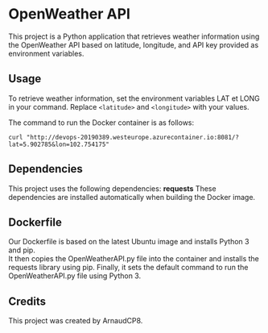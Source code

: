 # OpenWeather API
This project is a Python application that retrieves weather information using the OpenWeather API based on latitude, longitude, and API key provided as environment variables.

## Usage
To retrieve weather information, set the environment variables LAT et LONG in your command.  Replace `<latitude>` and `<longitude>` with your values.

The command to run the Docker container is as follows:

```curl "http://devops-20190389.westeurope.azurecontainer.io:8081/?lat=5.902785&lon=102.754175"```

## Dependencies
This project uses the following dependencies:
__requests__
These dependencies are installed automatically when building the Docker image.

## Dockerfile
Our Dockerfile is based on the latest Ubuntu image and installs Python 3 and pip. <br> It then copies the OpenWeatherAPI.py file into the container and installs the requests library using pip. Finally, it sets the default command to run the OpenWeatherAPI.py file using Python 3.

## Credits
This project was created by ArnaudCP8.
